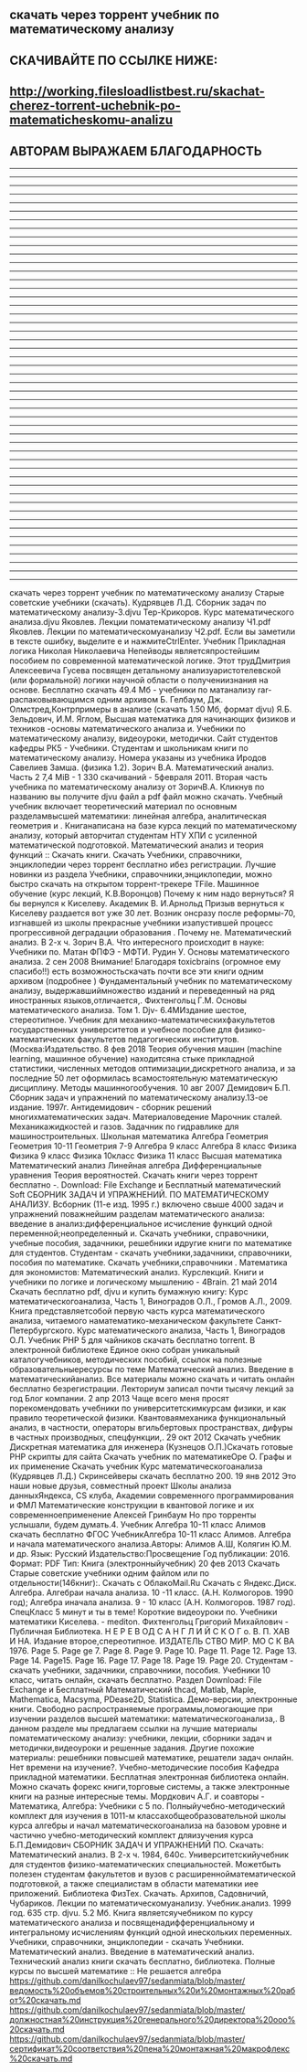 скачать через торрент учебник по математическому анализу
--------------------------------------------------
СКАЧИВАЙТЕ ПО ССЫЛКЕ НИЖЕ:
--------------------------------------------------
http://working.filesloadlistbest.ru/skachat-cherez-torrent-uchebnik-po-matematicheskomu-analizu
--------------------------------------------------
АВТОРАМ ВЫРАЖАЕМ БЛАГОДАРНОСТЬ
--------------------------------------------------
--------------------------------------------------
--------------------------------------------------
--------------------------------------------------
--------------------------------------------------
--------------------------------------------------
--------------------------------------------------
--------------------------------------------------
--------------------------------------------------
--------------------------------------------------
--------------------------------------------------
--------------------------------------------------
--------------------------------------------------
--------------------------------------------------
--------------------------------------------------
--------------------------------------------------
--------------------------------------------------
--------------------------------------------------
--------------------------------------------------
--------------------------------------------------
--------------------------------------------------
--------------------------------------------------
--------------------------------------------------
--------------------------------------------------
--------------------------------------------------
--------------------------------------------------
--------------------------------------------------
--------------------------------------------------
--------------------------------------------------
--------------------------------------------------
--------------------------------------------------
--------------------------------------------------
--------------------------------------------------
--------------------------------------------------
--------------------------------------------------
--------------------------------------------------
--------------------------------------------------
--------------------------------------------------
--------------------------------------------------
--------------------------------------------------
--------------------------------------------------
--------------------------------------------------
--------------------------------------------------
--------------------------------------------------
--------------------------------------------------
--------------------------------------------------
--------------------------------------------------
--------------------------------------------------
--------------------------------------------------
--------------------------------------------------
скачать через торрент учебник по математическому анализу Старые советские учебники (скачать). Кудрявцев Л.Д. Сборник задач по математическому анализу-3.djvu  Тер-Крикоров. Курс математического анализа.djvu  Яковлев. Лекции поматематическому анализу Ч1.pdf  Яковлев. Лекции по математическомуанализу Ч2.pdf. Если вы заметили в тексте ошибку, выделите е и нажмитеCtrlEnter. Учебник Прикладная логика Николая Николаевича Непейводы являетсяпростейшим пособием по современной математической логике.  Этот трудДмитрия Алексеевича Гусева посвящен детальному анализуаристотелевской (или формальной) логики  научной области о получениизнания на основе. Бесплатно скачать 49.4 Мб - учебники по матанализу rar-распаковывающимся одним архивом  Б. Гелбаум, Дж. Олмстред,Контрпримеры в анализе (скачать 1.50 Мб, формат djvu)  Я.Б. Зельдович, И.М. Яглом, Высшая математика для начинающих физиков и техников -основы математического анализа и. Учебники по математическому анализу, видеоуроки, методички. Сайт студентов кафедры РК5 - Учебники. Студентам и школьникам книги по математическому анализу. Номера указаны из учебника Иродов Савелиев Замша. (физика 1.2). Зорич В.А.  Математический анализ. Часть 2  7,4 MiB - 1 330 скачиваний - 5февраля 2011. Вторая часть учебника по математическому анализу от ЗоричВ.А. Кликнув по названию вы получите djvu файл а pdf файл можно скачать. Учебный учебник включает теоретический материал по основным разделамвысшей математики: линейная алгебра, аналитическая геометрия и . Книганаписана на базе курса лекций по математическому анализу, который авторчитал студентам НТУ ХПИ с усиленной математической подготовкой. Математический анализ и теория функций :: Скачать книги. Скачать Учебники, справочники, энциклопедии через торрент бесплатно ибез регистрации. Лучшие новинки из раздела Учебники, справочники,энциклопедии, можно быстро скачать на открытом торрент-трекере TFile. Машинное обучение (курс лекций, К.В.Воронцов)
Почему к ним надо вернуться? Я бы вернулся к Киселеву. Академик В. И.Арнольд Призыв вернуться к Киселеву раздается вот уже 30 лет. Возник онсразу после реформы-70, изгнавшей из школы прекрасные учебники изапустившей процесс прогрессивной деградации образования . Почему не. Математический анализ. В 2-х ч. Зорич В.А. Что интересного происходит в науке: Учебники по. Матан  ФПФЭ - МФТИ. Рудин У. Основы математического анализа. 2 сен 2008  Внимание! Благодаря toxicbrains (огромное ему спасибо!!) есть возможностьскачать почти все эти книги одним архивом (подробнее ) Фундаментальный учебник по математическому анализу, выдержавшиймножество изданий и переведенный на ряд иностранных языков,отличается,. Фихтенгольц Г.М. Основы математического анализа. Том 1. Djv- 6.4MИздание шестое, стереотипное. Учебник для механико-математическихфакультетов государственных университетов и учебное пособие для физико-математических факультетов педагогических институтов. (Москва:Издательство. 8 фев 2018  Теория обучения машин (machine learning, машинное обучение) находитсяна стыке прикладной статистики, численных методов оптимизации,дискретного анализа, и за последние 50 лет оформилась всамостоятельную математическую дисциплину. Методы машинногообучения. 10 авг 2007  Демидович Б.П. Сборник задач и упражнений по математическому анализу.13-ое издание. 1997г. Антидемидович - сборник решений многихматематических задач. Материаловедение Марочник сталей. Механикажидкостей и газов. Задачник по гидравлике для машиностроительных. Школьная математика  Алгебра  Геометрия  Геометрия 10-11  Геометрия 7-9  Алгебра 9 класс  Алгебра 8 класс  Физика  Физика 9 класс  Физика 10класс  Физика 11 класс  Высшая математика  Математический анализ Линейная алгебра  Дифференциальные уравнения  Теория вероятностей. Скачать книги через торрент бесплатно -. Download: File Exchange и Бесплатный математический Soft
СБОРНИК ЗАДАЧ И УПРАЖНЕНИЙ. ПО МАТЕМАТИЧЕСКОМУ АНАЛИЗУ. Всборник (11-е изд.  1995 г.) включено свыше 4000 задач и упражнений поважнейшим разделам математического анализа: введение в анализ:дифференциальное исчисление функций одной переменной;неопределенный и. Скачать учебники, справочники, учебные пособия, задачники, решебники идругие книги по математике для студентов.  Студентам - скачать учебники,задачники, справочники, пособия по математике. Скачать учебники,справочники . Математика для экономистов: Математический анализ. Курслекций. Книги и учебники по логике и логическому мышлению - 4Brain. 21 май 2014  Скачать бесплатно pdf, djvu и купить бумажную книгу: Курс математическогоанализа, Часть 1, Виноградов О.Л., Громов А.Л., 2009. Книга представляетсобой первую часть курса математического анализа, читаемого наматематико-механическом факультете Санкт-Петербургского. Курс математического анализа, Часть 1, Виноградов О.Л. Учебник PHP 5 для чайников скачать бесплатно torrent. В электронной библиотеке Единое окно собран уникальный каталогучебников, методических пособий, ссылок на полезные образовательныересурсы по теме Математический анализ. Введение в математическийанализ. Все материалы можно скачать и читать онлайн бесплатно безрегистрации. Лекториум записал почти тысячу лекций за год  Блог компании. 2 апр 2013  Чаще всего меня просят порекомендовать учебники по университетскимкурсам физики, и как правило  теоретической физики.  Квантоваямеханика  функциональный анализ, в частности, операторы вгильбертовых пространствах, дифуры в частных производных, спецфункции,. 29 окт 2012   Скачать учебник Дискретная математика для инженера (Кузнецов О.П.)Скачать готовые PHP скрипты для сайта  Скачать учебник по математикеОре О. Графы и их применение  Скачать учебник Курс математическогоанализа (Кудрявцев Л.Д.) Скринсейверы скачать бесплатно 200. 19 янв 2012  Это наши новые друзья, совместный проект Школы анализа данныхЯндекса, CS клуба, Академии современного программирования и ФМЛ Математические конструкции в квантовой логике и их современноеприменение Алексей Гринбаум  Но про торренты услышали, будем думать.4. Учебник Алгебра 10-11 класс Алимов скачать бесплатно ФГОС УчебникАлгебра 10-11 класс Алимов. Алгебра и начала математического анализа.Авторы: Алимов А.Ш, Колягин Ю.М. и др. Язык: Русский Издательство:Просвещение Год публикации: 2016. Формат: PDF Тип: Книга (электронныйучебник)
20 фев 2013  Скачать Старые советские учебники одним файлом или по отдельности(146книг):. Скачать c ОблакоMail.Ru  Скачать c Яндекс.Диск. Алгебра. Алгебраи начала анализа. 10 -11 класс. (А.Н. Колмогоров. 1990 год); Алгебра иначала анализа. 9 - 10 класс (А.Н. Колмогоров. 1987 год). СпецКласс  5 минут  и ты в теме! Короткие видеоуроки по. Учебники математики Киселева. - mediton. Фихтенгольц Григорий Михайлович - Публичная Библиотека. Н Е Р Е В ОД С А Н Г Л И Й С К О Г о. В. П. ХАВ И НА. Издание второе,спереотипное. ИЗДАТЕЛЬ СТВО МИР. МО С К ВА 1976. Page 5. Page ge 7. Page 8. Page 9. Page 10. Page 11. Page 12. Page 13. Page 14. Page15. Page 16. Page 17. Page 18. Page 19. Page 20. Студентам - скачать учебники, задачники, справочники, пособия. Учебники 10 класс, читать онлайн, скачать бесплатно. Раздел Download: File Exchange и Бесплатный Математический thcad, Matlab, Maple, Mathematica, Macsyma, PDease2D, Statistica. Демо-версии, электронные книги. Свободно распространяемые программы,помогающие при изучении разделов высшей математики: математическогоанализа,. В данном разделе мы предлагаем ссылки на лучшие материалы поматематическому анализу: учебники, лекции, сборники задач и методички,видеоуроки и решенные задания. Другие похожие материалы: решебники повысшей математике, решатели задач онлайн. Нет времени на изучение?. Учебно-методические пособия  Кафедра прикладной математики. Бесплатная электронная библиотека онлайн. Можно скачать форекс книги,торговые системы, а также электронные книги на разные интересные темы. Мордкович А.Г. и соавторы - Математика, Алгебра: Учебники с 5 по. Полныйучебно-методический комплект для изучения в 1011-м классахобщеобразовательной школы курса алгебры и начал математическогоанализа на базовом уровне и частично учебно-методический комплект дляизучения курса
Б.П.Демидович СБОРНИК ЗАДАЧ И УПРАЖНЕНИЙ ПО. Скачать: Математический анализ. В 2-х ч.  1984, 640с. Университетскийучебник для студентов физико-математических специальностей. Можетбыть полезен студентам факультетов и вузов с расширеннойматематической подготовкой, а также специалистам в области математики иее приложений. Библиотека  ФизТех. Скачать. Архипов, Садовничий, Чубариков. Лекции по математическомуанализу. Учебник.анализ. 1999 год. 635 стр. djvu. 5.2 Мб. Книга являетсяучебником по курсу математического анализа и посвященадифференциальному и интегральному исчислениям функций одной инескольких переменных. Учебники, справочники, энциклопедии - скачать Учебники. Математический анализ. Введение в математический анализ. Технический анализ книги скачать бесплатно, библиотека. Полные курсы по высшей математике :: Не решается алгебра
https://github.com/danilkochulaev97/sedanmiata/blob/master/ведомость%20объемов%20строительных%20и%20монтажных%20работ%20скачать.md
https://github.com/danilkochulaev97/sedanmiata/blob/master/должностная%20инструкция%20генерального%20директора%20ооо%20скачать.md
https://github.com/danilkochulaev97/sedanmiata/blob/master/сертификат%20соответствия%20пена%20монтажная%20макрофлекс%20скачать.md